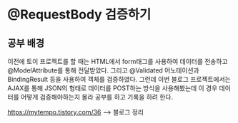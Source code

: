 # @RequestBody 검증하기

## 공부 배경
이전에 토이 프로젝트를 할 때는 HTML에서 form태그를 사용하여 데이터를 전송하고 @ModelAttribute를 통해 전달받았다. 그리고 @Validated 어노테이션과 BindingResult 등을 사용하여
객체를 검증하였다. 그런데 이번 블로그 프로젝트에서는 AJAX를 통해 JSON의 형태로 데이터를 POST하는 방식을 사용해봤는데 이 경우 데이터를 어떻게 검증해야하는지 몰라 공부를 하고 기록을 하려
한다.

https://mytempo.tistory.com/36
--> 블로그 정리
